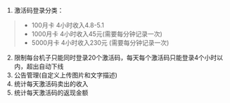 
1. 激活码登录分类：
> *   100月卡    4小时收入4.8-5.1 
> *   1000月卡   4小时收入45元(需要每分钟记录一次)
> *   5000月卡   4小时收入230元 (需要每分钟记录一次)
   
2. 限制每台机子只能同时登录20个激活码，每天每个激活码只能登录4个小时以内，超出自动下线
3. 公告管理(自定义上传图片和文字描述)
4. 统计每天激活码卖出的收入
5. 统计每天激活码的返现金额